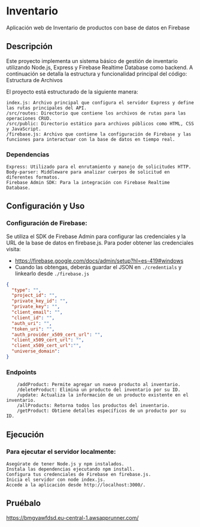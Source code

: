 # Inventario

Aplicación web de Inventario de productos con base de datos en Firebase
## Descripción 

Este proyecto implementa un sistema básico de gestión de inventario utilizando Node.js, Express y Firebase Realtime Database como backend. A continuación se detalla la estructura y funcionalidad principal del código:
Estructura de Archivos

El proyecto está estructurado de la siguiente manera:

    index.js: Archivo principal que configura el servidor Express y define las rutas principales del API.
    /src/routes: Directorio que contiene los archivos de rutas para las operaciones CRUD.
    /src/public: Directorio estático para archivos públicos como HTML, CSS y JavaScript.
    /firebase.js: Archivo que contiene la configuración de Firebase y las funciones para interactuar con la base de datos en tiempo real.

### Dependencias

    Express: Utilizado para el enrutamiento y manejo de solicitudes HTTP.
    Body-parser: Middleware para analizar cuerpos de solicitud en diferentes formatos.
    Firebase Admin SDK: Para la integración con Firebase Realtime Database.

## Configuración y Uso

### Configuración de Firebase:
Se utiliza el SDK de Firebase Admin para configurar las credenciales y la URL de la base de datos en firebase.js.
Para poder obtener las credenciales visita: 
- https://firebase.google.com/docs/admin/setup?hl=es-419#windows
- Cuando las obtengas, deberás guardar el JSON en ``./credentials`` y linkearlo desde ``./firebase.js``
```json
{
  "type": "",
  "project_id": "",
  "private_key_id": "",
  "private_key": "",
  "client_email": "",
  "client_id": "",
  "auth_uri": "",
  "token_uri": "",
  "auth_provider_x509_cert_url": "",
  "client_x509_cert_url": "",
  "client_x509_cert_url":"",
  "universe_domain":
}
```

 ### Endpoints
        /addProduct: Permite agregar un nuevo producto al inventario.
        /deleteProduct: Elimina un producto del inventario por su ID.
        /update: Actualiza la información de un producto existente en el inventario.
        /allProducts: Retorna todos los productos del inventario.
        /getProduct: Obtiene detalles específicos de un producto por su ID.



## Ejecución

### Para ejecutar el servidor localmente:

    Asegúrate de tener Node.js y npm instalados.
    Instala las dependencias ejecutando npm install.
    Configura tus credenciales de Firebase en firebase.js.
    Inicia el servidor con node index.js.
    Accede a la aplicación desde http://localhost:3000/.


## Pruébalo
https://bmgyawfdsd.eu-central-1.awsapprunner.com/
